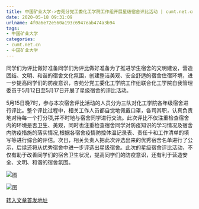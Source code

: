 ```yaml
---
title: 中国矿业大学->杏苑分党工委化工学院工作组开展星级宿舍评比活动 | cumt.net.cn
date: 2020-05-18 09:31:09
urlname: 4f0a6e72e560a193c6947eab474a3b94
tags: 
- 中国矿业大学
categories:
- cumt.net.cn
- 中国矿业大学
---
```

同学们为评比做好准备同学们为评比做好准备为了推进学生宿舍的文明建设，营造团结、文明、和谐的宿舍文化氛围，创建整洁美观、安全舒适的宿舍住宿环境，进一步提高同学们的防疫意识，杏苑分党工委化工学院工作组联合化工学院自我管理委员于5月12日至5月17日开展了星级宿舍的评比活动。

5月15日晚7时，参与本次宿舍评比活动的人员分为三队对化工学院各年级宿舍进行评比。整个评比过程中，相关工作人员都自觉地佩戴口罩，各司其职，认真负责地对待每一个打分项,并不时地与宿舍同学进行交流。此次评比不仅注重检查宿舍内的环境是否卫生、美观，同时也注重检查宿舍同学对防疫知识的学习情况及宿舍内防疫措施的落实情况,根据各宿舍疫情防控体温记录表、责任卡和工作清单的填写等进行综合的评估。次日，相关负责人把此次评选出来的优秀宿舍名单进行了公示，后续还将从优秀宿舍中进一步评选出星级宿舍。此次的星级宿舍评比活动，不仅有助于改善同学们的宿舍卫生状况，提高同学们的防疫意识，还有利于营造安全、文明、和谐的宿舍氛围。

![图](http://xwzx.cumt.edu.cn/_upload/article/images/0e/95/86b8e8194b60aa0c368bde4fe7cf/e1c1bbe3-eef0-48b6-8394-cd913cd04c0f.jpg)

![图](http://xwzx.cumt.edu.cn/_upload/article/images/0e/95/86b8e8194b60aa0c368bde4fe7cf/31d567cb-05f0-4380-95eb-b5e07c6820e0.png)

[转入文章首发地址](http://xwzx.cumt.edu.cn/a1/2d/c523a565549/page.htm)